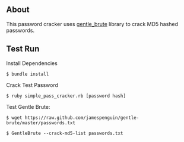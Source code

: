 About
-----

This password cracker uses [gentle_brute](https://github.com/jamespenguin/gentle-brute) library to crack MD5 hashed passwords.

Test Run
--------

Install Dependencies
```
$ bundle install

```

Crack Test Password

```
$ ruby simple_pass_cracker.rb [password hash]
```

Test Gentle Brute:
```
$ wget https://raw.github.com/jamespenguin/gentle-brute/master/passwords.txt

$ GentleBrute --crack-md5-list passwords.txt
```